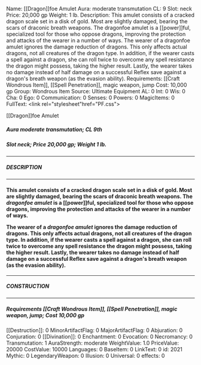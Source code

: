 Name: [[Dragon]]foe Amulet
Aura: moderate transmutation
CL: 9
Slot: neck
Price: 20,000 gp
Weight: 1 lb.
Description: This amulet consists of a cracked dragon scale set in a disk of gold. Most are slightly damaged, bearing the scars of draconic breath weapons. The dragonfoe amulet is a [[power]]ful, specialized tool for those who oppose dragons, improving the protection and attacks of the wearer in a number of ways. The wearer of a dragonfoe amulet ignores the damage reduction of dragons. This only affects actual dragons, not all creatures of the dragon type. In addition, if the wearer casts a spell against a dragon, she can roll twice to overcome any spell resistance the dragon might possess, taking the higher result. Lastly, the wearer takes no damage instead of half damage on a successful Reflex save against a dragon's breath weapon (as the evasion ability).
Requirements: [[Craft Wondrous Item]], [[Spell Penetration]], magic weapon, jump
Cost: 10,000 gp
Group: Wondrous Item
Source: Ultimate Equipment
AL: 0
Int: 0
Wis: 0
Cha: 0
Ego: 0
Communication: 0
Senses: 0
Powers: 0
MagicItems: 0
FullText: <link rel="stylesheet"href="PF.css"><div class="heading"><p class="alignleft">[[Dragon]]foe Amulet</p><div style="clear: both;"></div></div><div><h5><b>Aura </b>moderate transmutation; <b>CL </b>9th</h5><h5><b>Slot </b>neck; <b>Price </b>20,000 gp; <b>Weight </b>1 lb.</h5></div><hr/><div><h5><b>DESCRIPTION</b></h5></div><hr/><div><h4><p>This amulet consists of a cracked dragon scale set in a disk of gold. Most are slightly damaged, bearing the scars of draconic breath weapons. The <i>dragonfoe amulet</i> is a [[power]]ful, specialized tool for those who oppose dragons, improving the protection and attacks of the wearer in a number of ways. </p><p>The wearer of a <i>dragonfoe amulet</i> ignores the damage reduction of dragons. This only affects actual dragons, not all creatures of the dragon type. In addition, if the wearer casts a spell against a dragon, she can roll twice to overcome any spell resistance the dragon might possess, taking the higher result. Lastly, the wearer takes no damage instead of half damage on a successful Reflex save against a dragon's breath weapon (as the evasion ability).</p></h4></div><hr/><div><h5><b>CONSTRUCTION</b></h5></div><hr/><div><h5><b>Requirements </b>[[Craft Wondrous Item]], [[Spell Penetration]], <i>magic weapon</i>, <i>jump</i>; <b>Cost </b>10,000 gp</h5></div>
[[Destruction]]: 0
MinorArtifactFlag: 0
MajorArtifactFlag: 0
Abjuration: 0
Conjuration: 0
[[Divination]]: 0
Enchantment: 0
Evocation: 0
Necromancy: 0
Transmutation: 1
AuraStrength: moderate
WeightValue: 1.0
PriceValue: 20000
CostValue: 10000
Languages: 0
BaseItem: 0
LinkText: 0
id: 2021
Mythic: 0
LegendaryWeapon: 0
Illusion: 0
Universal: 0
effects: 0
